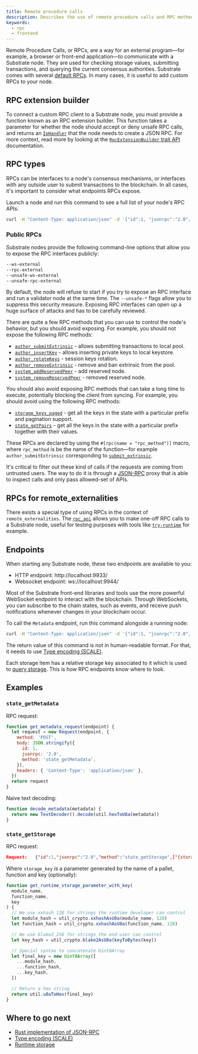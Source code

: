 ```yaml
---
title: Remote procedure calls
description: Describes the use of remote procedure calls and RPC methods to interact with a Substrate node.
keywords:
  - rpc
  - frontend
---
```


Remote Procedure Calls, or RPCs, are a way for an external program—for example, a browser or front-end application—to communicate with a Substrate node.
They are used for checking storage values, submitting transactions, and querying the
current consensus authorities. 
Substrate comes with several [default RPCs](https://polkadot.js.org/docs/substrate/rpc/).
In many cases, it is useful to add custom RPCs to your node.

## RPC extension builder

To connect a custom RPC client to a Substrate node, you must provide a function known as an RPC extension builder.
This function takes a parameter for whether the node should accept or deny unsafe RPC calls, and returns an [`IoHandler`](/rustdocs/latest/node_rpc/type.IoHandler.html) that the node needs to create a JSON RPC. 
For more context, read more by looking at the [`RpcExtensionBuilder` trait API](/rustdocs/latest/sc_service/trait.RpcExtensionBuilder.html) documentation.

## RPC types

RPCs can be interfaces to a node's consensus mechanisms, or interfaces with any outside user to submit transactions to the blockchain. 
In all cases, it's important to consider what endpoints RPCs expose.

Launch a node and run this command to see a full list of your node's RPC APIs:

```bash
curl -H "Content-Type: application/json" -d '{"id":1, "jsonrpc":"2.0", "method": "rpc_methods"}' http://localhost:9933/
```

### Public RPCs

Substrate nodes provide the following command-line options that allow you to expose the RPC interfaces publicly:

```bash
--ws-external
--rpc-external
--unsafe-ws-external
--unsafe-rpc-external
```

By default, the node will refuse to start if you try to expose an RPC interface and run a validator node at the same time.
The `--unsafe-*` flags allow you to suppress this security measure.
Exposing RPC interfaces can open up a huge surface of attacks and has to be carefully reviewed.

There are quite a few RPC methods that you can use to control the node's behavior, but you should avoid exposing.
For example, you should not expose the following RPC methods:

- [`author_submitExtrinsic`](/rustdocs/latest/sc_rpc/author/trait.AuthorApi.html#tymethod.submit_extrinsic) - allows submitting transactions to local pool.
- [`author_insertKey`](/rustdocs/latest/sc_rpc_api/author/trait.AuthorApi.html#tymethod.insert_key) - allows inserting private keys to local keystore.
- [`author_rotateKeys`](/rustdocs/latest/sc_rpc_api/author/trait.AuthorApi.html#tymethod.rotate_keys) - session keys rotation.
- [`author_removeExtrinsic`](/rustdocs/latest/sc_rpc_api/author/trait.AuthorApi.html#tymethod.remove_extrinsic) - remove and ban extrinsic from the pool.
- [`system_addReservedPeer`](/rustdocs/latest/sc_rpc_api/system/trait.SystemApi.html#tymethod.system_add_reserved_peer) - add reserved node.
- [`system_removeReservedPeer`](/rustdocs/latest/sc_rpc_api/system/trait.SystemApi.html#tymethod.system_remove_reserved_peer) - removed reserved node.

You should also avoid exposing RPC methods that can take a long time to execute, potentially blocking the client from syncing. 
For example, you should avoid using the following RPC methods:

- [`storage_keys_paged`](/rustdocs/latest/sc_rpc_api/state/trait.StateApi.html#tymethod.storage_keys_paged) - get all the keys in the state with a particular prefix and pagination support.
- [`state_getPairs`](/rustdocs/latest/sc_rpc_api/state/trait.StateApi.html#tymethod.storage_pairs) - get all the keys in the state with a particular prefix together with their values.

These RPCs are declared by using the `#[rpc(name = "rpc_method")]` macro, where `rpc_method` is be the name of the function—for example `author_submitExtrinsic` corresponding to [`submit_extrinsic`](/rustdocs/latest/sc_rpc/author/trait.AuthorApi.html#tymethod.submit_extrinsic).

It's critical to filter out these kind of calls if the requests are coming from untrusted users.
The way to do it is through a [JSON-RPC](/reference/glossary#json-rpc) proxy that is able to inspect calls and only pass allowed-set of APIs.

## RPCs for remote_externalities

There exists a special type of using RPCs in the context of `remote_externalities`.
The [`rpc_api`](/rustdocs/latest/remote_externalities/rpc_api/index.html) allows you to make one-off RPC calls to a Substrate node, useful for testing purposes with tools like [`try-runtime`](/reference/command-line-tools/try-runtime/) for example.

## Endpoints

When starting any Substrate node, these two endpoints are available to you:

- HTTP endpoint: http://localhost:9933/
- Websocket endpoint: ws://localhost:9944/

Most of the Substrate front-end libraries and tools use the more powerful WebSocket endpoint to interact with the blockchain. 
Through WebSockets, you can subscribe to the chain states, such as events, and receive push notifications whenever changes in your blockchain occur.

To call the `Metadata` endpoint, run this command alongside a running node:

```bash
curl -H "Content-Type: application/json" -d '{"id":1, "jsonrpc":"2.0", "method": "state_getMetadata"}' http://localhost:9933/
```

The return value of this command is not in human-readable format. For that, it needs to use [Type encoding (SCALE)](/reference/scale-codec/).

Each storage item has a relative storage key associated to it which is used to
[query storage](/build/runtime-storage#querying-storage). This is how RPC endpoints know where to look.

## Examples

### `state_getMetadata`

RPC request:

```javascript
function get_metadata_request(endpoint) {
  let request = new Request(endpoint, {
    method: 'POST',
    body: JSON.stringify({
      id: 1,
      jsonrpc: '2.0',
      method: 'state_getMetadata',
    }),
    headers: { 'Content-Type': 'application/json' },
  })
  return request
}
```

Naive text decoding:

```javascript
function decode_metadata(metadata) {
  return new TextDecoder().decode(util.hexToU8a(metadata))
}
```

### `state_getStorage`

RPC request:

```json
Request:   {"id":1,"jsonrpc":"2.0","method":"state_getStorage",["{storage_key}"]}
```

Where `storage_key` is a parameter generated by the name of a pallet, function and key (optionally):

```javascript
function get_runtime_storage_parameter_with_key(
  module_name,
  function_name,
  key
) {
  // We use xxhash 128 for strings the runtime developer can control
  let module_hash = util_crypto.xxhashAsU8a(module_name, 128)
  let function_hash = util_crypto.xxhashAsU8a(function_name, 128)

  // We use blake2 256 for strings the end user can control
  let key_hash = util_crypto.blake2AsU8a(keyToBytes(key))

  // Special syntax to concatenate Uint8Array
  let final_key = new Uint8Array([
    ...module_hash,
    ...function_hash,
    ...key_hash,
  ])

  // Return a hex string
  return util.u8aToHex(final_key)
}
```

## Where to go next

- [Rust implementation of JSON-RPC](https://github.com/paritytech/jsonrpc)
- [Type encoding (SCALE)](/reference/scale-codec)
- [Runtime storage](/build/runtime-storage/)
